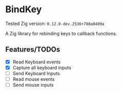 # BindKey

Tested Zig version: `0.12.0-dev.2536+788a0409a`

A Zig library for rebinding keys to callback functions.

## Features/TODOs

- [x] Read Keyboard events
- [x] Capture all keyboard inputs
- [ ] Send Keyboard Inputs
- [ ] Read mouse events
- [ ] Send mouse inputs
